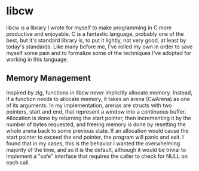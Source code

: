 # libcw

libcw is a library I wrote for myself to make programming in C more productive
and enjoyable. C is a fantastic language, probably one of the best, but it's
standard library is, to put it lightly, not very good, at least by today's
standards. Like many before me, I've rolled my own in order to save myself
some pain and to formalize some of the techniques I've adopted for working
in this language.

## Memory Management

Inspired by zig, functions in libcw never implicitly allocate memory. Instead,
if a function needs to allocate memory, it takes an arena (CwArena) as one
of its arguments. In my implementation, arenas are structs with two pointers,
start and end, that represent a window into a continuous buffer. Allocation
is done by returning the start pointer, then incrementing it by the number
of bytes requested, and freeing memory is done by resetting the whole arena
back to some previous state. If an allocation would cause the start pointer
to exceed the end pointer, the program will panic and exit. I found that in
my cases, this is the behavior I wanted the overwhelming majority of the time,
and so it is the default, although it would be trivial to implement a "safe"
interface that requires the caller to check for NULL on each call.
